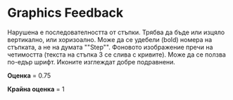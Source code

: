 # Graphics Feedback #
Нарушена е последователността от стъпки. Трябва да бъде или изцяло вертикално, или хоризоално.
Може да се удебели (bold) номера на стъпката, а не на думата ""Step"".
Фоновото изображение пречи на четимостта (текста на стъпка 3 се слива с кривите).
Може да се ползва по-едър шрифт.
Иконите изглеждат добре подравнени.

**Оценка** = 0.75

**Крайна оценка** = 1

